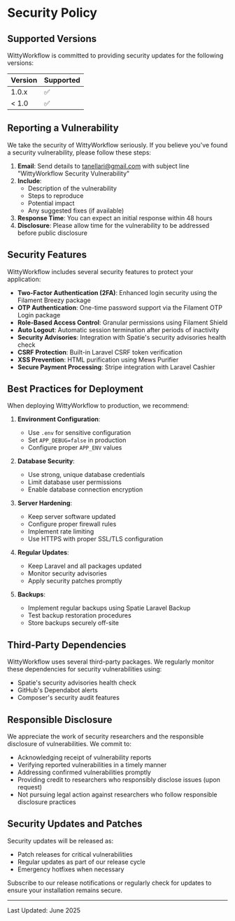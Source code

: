 # Security Policy

## Supported Versions

WittyWorkflow is committed to providing security updates for the following versions:

| Version | Supported           |
| ------- |---------------------|
| 1.0.x   | :white_check_mark:  |
| < 1.0   | :white_check_mark:  |

## Reporting a Vulnerability

We take the security of WittyWorkflow seriously. If you believe you've found a security vulnerability, please follow these steps:

1. **Email**: Send details to tanellari@gmail.com with subject line "WittyWorkflow Security Vulnerability"
2. **Include**:
   - Description of the vulnerability
   - Steps to reproduce
   - Potential impact
   - Any suggested fixes (if available)
3. **Response Time**: You can expect an initial response within 48 hours
4. **Disclosure**: Please allow time for the vulnerability to be addressed before public disclosure

## Security Features

WittyWorkflow includes several security features to protect your application:

- **Two-Factor Authentication (2FA)**: Enhanced login security using the Filament Breezy package
- **OTP Authentication**: One-time password support via the Filament OTP Login package
- **Role-Based Access Control**: Granular permissions using Filament Shield
- **Auto Logout**: Automatic session termination after periods of inactivity
- **Security Advisories**: Integration with Spatie's security advisories health check
- **CSRF Protection**: Built-in Laravel CSRF token verification
- **XSS Prevention**: HTML purification using Mews Purifier
- **Secure Payment Processing**: Stripe integration with Laravel Cashier

## Best Practices for Deployment

When deploying WittyWorkflow to production, we recommend:

1. **Environment Configuration**:
   - Use `.env` for sensitive configuration
   - Set `APP_DEBUG=false` in production
   - Configure proper `APP_ENV` values

2. **Database Security**:
   - Use strong, unique database credentials
   - Limit database user permissions
   - Enable database connection encryption

3. **Server Hardening**:
   - Keep server software updated
   - Configure proper firewall rules
   - Implement rate limiting
   - Use HTTPS with proper SSL/TLS configuration

4. **Regular Updates**:
   - Keep Laravel and all packages updated
   - Monitor security advisories
   - Apply security patches promptly

5. **Backups**:
   - Implement regular backups using Spatie Laravel Backup
   - Test backup restoration procedures
   - Store backups securely off-site

## Third-Party Dependencies

WittyWorkflow uses several third-party packages. We regularly monitor these dependencies for security vulnerabilities using:

- Spatie's security advisories health check
- GitHub's Dependabot alerts
- Composer's security audit features

## Responsible Disclosure

We appreciate the work of security researchers and the responsible disclosure of vulnerabilities. We commit to:

- Acknowledging receipt of vulnerability reports
- Verifying reported vulnerabilities in a timely manner
- Addressing confirmed vulnerabilities promptly
- Providing credit to researchers who responsibly disclose issues (upon request)
- Not pursuing legal action against researchers who follow responsible disclosure practices

## Security Updates and Patches

Security updates will be released as:

- Patch releases for critical vulnerabilities
- Regular updates as part of our release cycle
- Emergency hotfixes when necessary

Subscribe to our release notifications or regularly check for updates to ensure your installation remains secure.

---

Last Updated: June 2025
